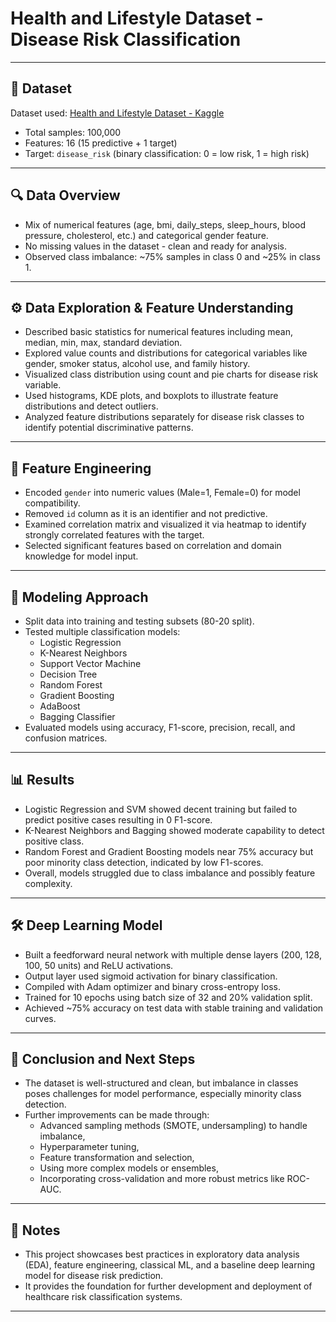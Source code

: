 # Health and Lifestyle Dataset - Disease Risk Classification

---

## 📂 Dataset  
Dataset used: [Health and Lifestyle Dataset - Kaggle](https://www.kaggle.com/datasets/chik0di/health-and-lifestyle-dataset)  
- Total samples: 100,000  
- Features: 16 (15 predictive + 1 target)  
- Target: `disease_risk` (binary classification: 0 = low risk, 1 = high risk)

---

## 🔍 Data Overview  
- Mix of numerical features (age, bmi, daily_steps, sleep_hours, blood pressure, cholesterol, etc.) and categorical gender feature.  
- No missing values in the dataset - clean and ready for analysis.  
- Observed class imbalance: ~75% samples in class 0 and ~25% in class 1.

---

## ⚙️ Data Exploration & Feature Understanding  
- Described basic statistics for numerical features including mean, median, min, max, standard deviation.  
- Explored value counts and distributions for categorical variables like gender, smoker status, alcohol use, and family history.  
- Visualized class distribution using count and pie charts for disease risk variable.  
- Used histograms, KDE plots, and boxplots to illustrate feature distributions and detect outliers.  
- Analyzed feature distributions separately for disease risk classes to identify potential discriminative patterns.

---

## 🧩 Feature Engineering  
- Encoded `gender` into numeric values (Male=1, Female=0) for model compatibility.  
- Removed `id` column as it is an identifier and not predictive.  
- Examined correlation matrix and visualized it via heatmap to identify strongly correlated features with the target.  
- Selected significant features based on correlation and domain knowledge for model input.

---

## 🧠 Modeling Approach  
- Split data into training and testing subsets (80-20 split).  
- Tested multiple classification models:
  - Logistic Regression  
  - K-Nearest Neighbors  
  - Support Vector Machine  
  - Decision Tree  
  - Random Forest  
  - Gradient Boosting  
  - AdaBoost  
  - Bagging Classifier  
- Evaluated models using accuracy, F1-score, precision, recall, and confusion matrices.  

---

## 📊 Results  
- Logistic Regression and SVM showed decent training but failed to predict positive cases resulting in 0 F1-score.  
- K-Nearest Neighbors and Bagging showed moderate capability to detect positive class.  
- Random Forest and Gradient Boosting models near 75% accuracy but poor minority class detection, indicated by low F1-scores.  
- Overall, models struggled due to class imbalance and possibly feature complexity.

---

## 🛠️ Deep Learning Model  
- Built a feedforward neural network with multiple dense layers (200, 128, 100, 50 units) and ReLU activations.  
- Output layer used sigmoid activation for binary classification.  
- Compiled with Adam optimizer and binary cross-entropy loss.  
- Trained for 10 epochs using batch size of 32 and 20% validation split.  
- Achieved ~75% accuracy on test data with stable training and validation curves.

---

## 🔮 Conclusion and Next Steps  
- The dataset is well-structured and clean, but imbalance in classes poses challenges for model performance, especially minority class detection.  
- Further improvements can be made through:
  - Advanced sampling methods (SMOTE, undersampling) to handle imbalance,  
  - Hyperparameter tuning,  
  - Feature transformation and selection,  
  - Using more complex models or ensembles,  
  - Incorporating cross-validation and more robust metrics like ROC-AUC.

---

## 📌 Notes  
- This project showcases best practices in exploratory data analysis (EDA), feature engineering, classical ML, and a baseline deep learning model for disease risk prediction.  
- It provides the foundation for further development and deployment of healthcare risk classification systems.

---
